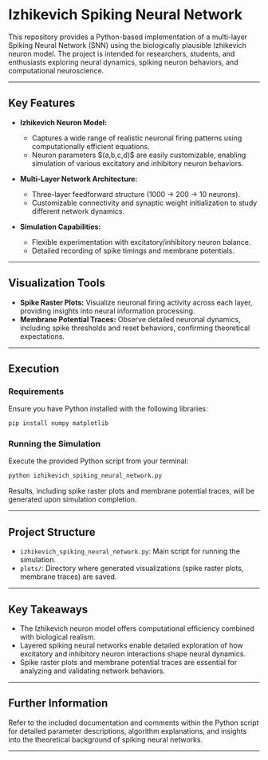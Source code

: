 # Izhikevich Spiking Neural Network

This repository provides a Python-based implementation of a multi-layer Spiking Neural Network (SNN) using the biologically plausible Izhikevich neuron model. The project is intended for researchers, students, and enthusiasts exploring neural dynamics, spiking neuron behaviors, and computational neuroscience.

---

## Key Features

* **Izhikevich Neuron Model:**

  * Captures a wide range of realistic neuronal firing patterns using computationally efficient equations.
  * Neuron parameters \$(a,b,c,d)\$ are easily customizable, enabling simulation of various excitatory and inhibitory neuron behaviors.

* **Multi-Layer Network Architecture:**

  * Three-layer feedforward structure (1000 → 200 → 10 neurons).
  * Customizable connectivity and synaptic weight initialization to study different network dynamics.

* **Simulation Capabilities:**

  * Flexible experimentation with excitatory/inhibitory neuron balance.
  * Detailed recording of spike timings and membrane potentials.

---

## Visualization Tools

* **Spike Raster Plots:** Visualize neuronal firing activity across each layer, providing insights into neural information processing.
* **Membrane Potential Traces:** Observe detailed neuronal dynamics, including spike thresholds and reset behaviors, confirming theoretical expectations.

---

## Execution

### Requirements

Ensure you have Python installed with the following libraries:

```bash
pip install numpy matplotlib
```

### Running the Simulation

Execute the provided Python script from your terminal:

```bash
python izhikevich_spiking_neural_network.py
```

Results, including spike raster plots and membrane potential traces, will be generated upon simulation completion.

---

## Project Structure

* `izhikevich_spiking_neural_network.py`: Main script for running the simulation.
* `plots/`: Directory where generated visualizations (spike raster plots, membrane traces) are saved.

---

## Key Takeaways

* The Izhikevich neuron model offers computational efficiency combined with biological realism.
* Layered spiking neural networks enable detailed exploration of how excitatory and inhibitory neuron interactions shape neural dynamics.
* Spike raster plots and membrane potential traces are essential for analyzing and validating network behaviors.

---

## Further Information

Refer to the included documentation and comments within the Python script for detailed parameter descriptions, algorithm explanations, and insights into the theoretical background of spiking neural networks.

---
